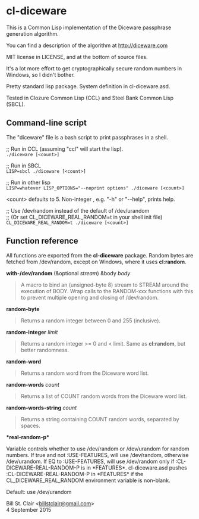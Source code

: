 # cl-diceware

This is a Common Lisp implementation of the Diceware passphrase generation algorithm.

You can find a description of the algorithm at http://diceware.com

MIT license in LICENSE, and at the bottom of source files.

It's a lot more effort to get cryptographically secure random numbers in Windows, so I didn't bother.

Pretty standard lisp package. System definition in cl-diceware.asd. 

Tested in Clozure Common Lisp (CCL) and Steel Bank Common Lisp (SBCL).

## Command-line script

The "diceware" file is a bash script to print passphrases in a shell.

;; Run in CCL (assuming "ccl" will start the lisp).<br/>
`./diceware [<count>]`

;; Run in SBCL<br/>
`LISP=sbcl ./diceware [<count>]`

;; Run in other lisp<br/>
`LISP=whatever LISP_OPTIONS="--noprint options" ./diceware [<count>]`

&lt;count&gt; defaults to 5. Non-integer <count>, e.g. "-h" or "--help", prints help.

;; Use /dev/random instead of the default of /dev/urandom<br/>
;; (Or set CL_DICEWARE_REAL_RANDOM=t in your shell init file)<br/>
`CL_DICEWARE_REAL_RANDOM=t ./diceware [<count>]`

## Function reference

All functions are exported from the **cl-diceware** package. Random bytes are fetched from /dev/random, except on Windows, where it uses **cl:random**.

**with-/dev/random** (&optional _stream_) &body _body_

> A macro to bind an (unsigned-byte 8) stream to STREAM around the execution of BODY. Wrap calls to the RANDOM-xxx functions with this to prevent multiple opening and closing of /dev/random.

**random-byte**

> Returns a random integer between 0 and 255 (inclusive).

**random-integer** _limit_

> Returns a random integer >= 0 and < limit. Same as **cl:random**, but better randomness.

**random-word**

> Returns a random word from the Diceware word list.

**random-words** _count_

> Returns a list of COUNT random words from the Diceware word list.

**random-words-string** _count_

>Returns a string containing COUNT random words, separated by spaces.

**&ast;real-random-p&ast;**

Variable controls whether to use /dev/random or /dev/urandom for random numbers. If true and not :USE-FEATURES, will use /dev/random, otherwise /dev/urandom. If EQ to :USE-FEATURES, will use /dev/random only if :CL-DICEWARE-REAL-RANDOM-P is in &ast;FEATURES&ast;. cl-diceware.asd pushes :CL-DICEWARE-REAL-RANDOM-P in &ast;FEATURES&ast; if the CL_DICEWARE_REAL_RANDOM environment variable is non-blank.

Default: use /dev/urandom

Bill St. Clair &lt;billstclair@gmail.com&gt;<br/>
4 September 2015

